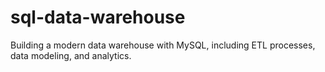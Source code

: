 # sql-data-warehouse
Building a modern data warehouse with MySQL, including ETL processes, data modeling, and analytics.

